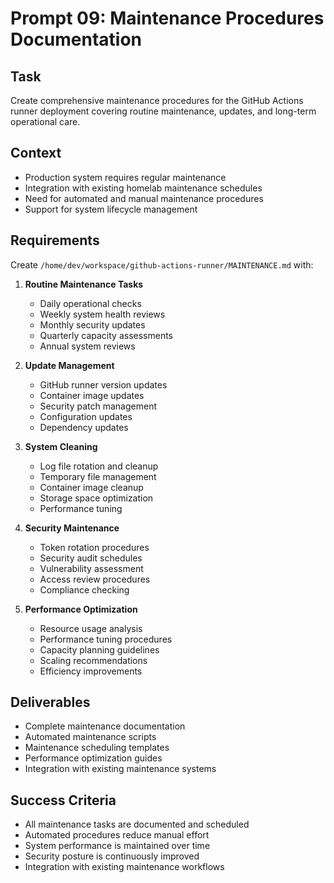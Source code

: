 # Prompt 09: Maintenance Procedures Documentation

## Task
Create comprehensive maintenance procedures for the GitHub Actions runner deployment covering routine maintenance, updates, and long-term operational care.

## Context
- Production system requires regular maintenance
- Integration with existing homelab maintenance schedules
- Need for automated and manual maintenance procedures
- Support for system lifecycle management

## Requirements
Create `/home/dev/workspace/github-actions-runner/MAINTENANCE.md` with:

1. **Routine Maintenance Tasks**
   - Daily operational checks
   - Weekly system health reviews
   - Monthly security updates
   - Quarterly capacity assessments
   - Annual system reviews

2. **Update Management**
   - GitHub runner version updates
   - Container image updates
   - Security patch management
   - Configuration updates
   - Dependency updates

3. **System Cleaning**
   - Log file rotation and cleanup
   - Temporary file management
   - Container image cleanup
   - Storage space optimization
   - Performance tuning

4. **Security Maintenance**
   - Token rotation procedures
   - Security audit schedules
   - Vulnerability assessment
   - Access review procedures
   - Compliance checking

5. **Performance Optimization**
   - Resource usage analysis
   - Performance tuning procedures
   - Capacity planning guidelines
   - Scaling recommendations
   - Efficiency improvements

## Deliverables
- Complete maintenance documentation
- Automated maintenance scripts
- Maintenance scheduling templates
- Performance optimization guides
- Integration with existing maintenance systems

## Success Criteria
- All maintenance tasks are documented and scheduled
- Automated procedures reduce manual effort
- System performance is maintained over time
- Security posture is continuously improved
- Integration with existing maintenance workflows